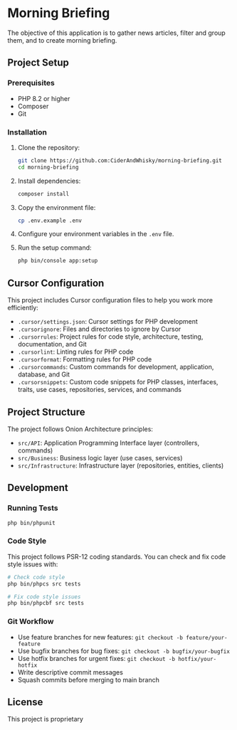 # Morning Briefing

The objective of this application is to gather news articles, filter and group them, and to create morning briefing.

## Project Setup

### Prerequisites

- PHP 8.2 or higher
- Composer
- Git

### Installation

1. Clone the repository:
   ```bash
   git clone https://github.com:CiderAndWhisky/morning-briefing.git
   cd morning-briefing
   ```

2. Install dependencies:
   ```bash
   composer install
   ```

3. Copy the environment file:
   ```bash
   cp .env.example .env
   ```

4. Configure your environment variables in the `.env` file.

5. Run the setup command:
   ```bash
   php bin/console app:setup
   ```

## Cursor Configuration

This project includes Cursor configuration files to help you work more efficiently:

- `.cursor/settings.json`: Cursor settings for PHP development
- `.cursorignore`: Files and directories to ignore by Cursor
- `.cursorrules`: Project rules for code style, architecture, testing, documentation, and Git
- `.cursorlint`: Linting rules for PHP code
- `.cursorformat`: Formatting rules for PHP code
- `.cursorcommands`: Custom commands for development, application, database, and Git
- `.cursorsnippets`: Custom code snippets for PHP classes, interfaces, traits, use cases, repositories, services, and commands

## Project Structure

The project follows Onion Architecture principles:

- `src/API`: Application Programming Interface layer (controllers, commands)
- `src/Business`: Business logic layer (use cases, services)
- `src/Infrastructure`: Infrastructure layer (repositories, entities, clients)

## Development

### Running Tests

```bash
php bin/phpunit
```

### Code Style

This project follows PSR-12 coding standards. You can check and fix code style issues with:

```bash
# Check code style
php bin/phpcs src tests

# Fix code style issues
php bin/phpcbf src tests
```

### Git Workflow

- Use feature branches for new features: `git checkout -b feature/your-feature`
- Use bugfix branches for bug fixes: `git checkout -b bugfix/your-bugfix`
- Use hotfix branches for urgent fixes: `git checkout -b hotfix/your-hotfix`
- Write descriptive commit messages
- Squash commits before merging to main branch

## License

This project is proprietary
